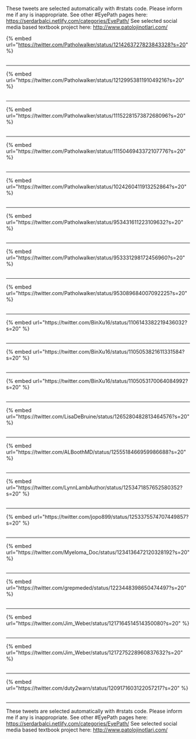 

These tweets are selected automatically with #rstats code. Please inform me if any is inappropriate.
See other #EyePath pages here: https://serdarbalci.netlify.com/categories/EyePath/ 
See selected social media based textbook project here: http://www.patolojinotlari.com/

{% embed url="https://twitter.com/Patholwalker/status/1214263727823843328?s=20" %}<br>
<br>
<hr>
{% embed url="https://twitter.com/Patholwalker/status/1212995381191049216?s=20" %}<br>
<br>
<hr>
{% embed url="https://twitter.com/Patholwalker/status/1115228157387268096?s=20" %}<br>
<br>
<hr>
{% embed url="https://twitter.com/Patholwalker/status/1115046943372107776?s=20" %}<br>
<br>
<hr>
{% embed url="https://twitter.com/Patholwalker/status/1024260411913252864?s=20" %}<br>
<br>
<hr>
{% embed url="https://twitter.com/Patholwalker/status/953431611223109632?s=20" %}<br>
<br>
<hr>
{% embed url="https://twitter.com/Patholwalker/status/953331298172456960?s=20" %}<br>
<br>
<hr>
{% embed url="https://twitter.com/Patholwalker/status/953089684007092225?s=20" %}<br>
<br>
<hr>
{% embed url="https://twitter.com/BinXu16/status/1106143382219436032?s=20" %}<br>
<br>
<hr>
{% embed url="https://twitter.com/BinXu16/status/1105053821611331584?s=20" %}<br>
<br>
<hr>
{% embed url="https://twitter.com/BinXu16/status/1105053170064084992?s=20" %}<br>
<br>
<hr>
{% embed url="https://twitter.com/LisaDeBruine/status/1265280482813464576?s=20" %}<br>
<br>
<hr>
{% embed url="https://twitter.com/ALBoothMD/status/1255518466959986688?s=20" %}<br>
<br>
<hr>
{% embed url="https://twitter.com/LynnLambAuthor/status/1253471857652580352?s=20" %}<br>
<br>
<hr>
{% embed url="https://twitter.com/jopo899/status/1253375574707449857?s=20" %}<br>
<br>
<hr>
{% embed url="https://twitter.com/Myeloma_Doc/status/1234136472120328192?s=20" %}<br>
<br>
<hr>
{% embed url="https://twitter.com/grepmeded/status/1223448398650474497?s=20" %}<br>
<br>
<hr>
{% embed url="https://twitter.com/Jim_Weber/status/1217164514514350080?s=20" %}<br>
<br>
<hr>
{% embed url="https://twitter.com/Jim_Weber/status/1217275228960837632?s=20" %}<br>
<br>
<hr>
{% embed url="https://twitter.com/duty2warn/status/1209171603122057217?s=20" %}<br>
<br>
<hr>


These tweets are selected automatically with #rstats code. Please inform me if any is inappropriate.
See other #EyePath pages here: https://serdarbalci.netlify.com/categories/EyePath/ 
See selected social media based textbook project here: http://www.patolojinotlari.com/
